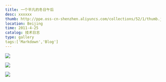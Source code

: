 ```yaml
---
title: 一个平凡的冬日午后
desc: xxxxxx
thumb: http://ppe.oss-cn-shenzhen.aliyuncs.com/collections/52/1/thumb.jpg
location: Beijing
time: 2011-4-25
catalog: 技术日志
type: gallery
tags:['Markdown','Blog']
---
```


![](http://ppe.oss-cn-shenzhen.aliyuncs.com/collections/55/4/thumb.jpg)





![](http://ppe.oss-cn-shenzhen.aliyuncs.com/collections/42/8/thumb.jpg)





![](http://ppe.oss-cn-shenzhen.aliyuncs.com/collections/15/6/thumb.jpg)